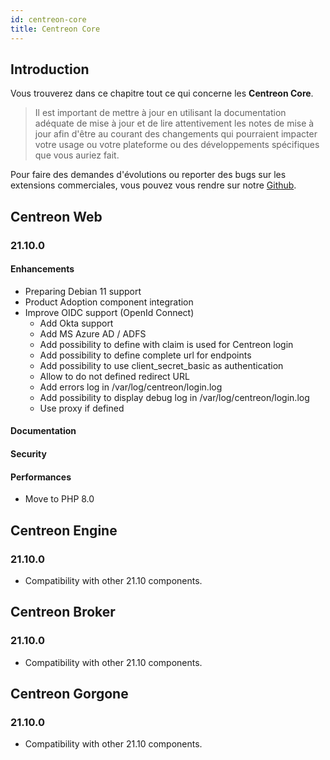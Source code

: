 ```yaml
---
id: centreon-core
title: Centreon Core
---
```


## Introduction

Vous trouverez dans ce chapitre tout ce qui concerne les **Centreon Core**.

> Il est important de mettre à jour en utilisant la documentation adéquate de mise à jour et de lire attentivement les
> notes de mise à jour afin d'être au courant des changements qui pourraient impacter votre usage ou votre plateforme
> ou des développements spécifiques que vous auriez fait.

Pour faire des demandes d'évolutions ou reporter des bugs sur les extensions commerciales, vous pouvez vous rendre sur
notre [Github](https://github.com/centreon/centreon/issues/new/choose).

## Centreon Web

### 21.10.0

#### Enhancements

- Preparing Debian 11 support
- Product Adoption component integration
- Improve OIDC support (OpenId Connect)
  - Add Okta support
  - Add MS Azure AD / ADFS
  - Add possibility to define with claim is used for Centreon login
  - Add possibility to define complete url for endpoints
  - Add possibility to use client_secret_basic as authentication
  - Allow to do not defined redirect URL
  - Add errors log in /var/log/centreon/login.log
  - Add possibility to display debug log in /var/log/centreon/login.log
  - Use proxy if defined

#### Documentation

#### Security

#### Performances

- Move to PHP 8.0

## Centreon Engine

### 21.10.0

- Compatibility with other 21.10 components.

## Centreon Broker

### 21.10.0

- Compatibility with other 21.10 components.

## Centreon Gorgone

### 21.10.0

- Compatibility with other 21.10 components.
